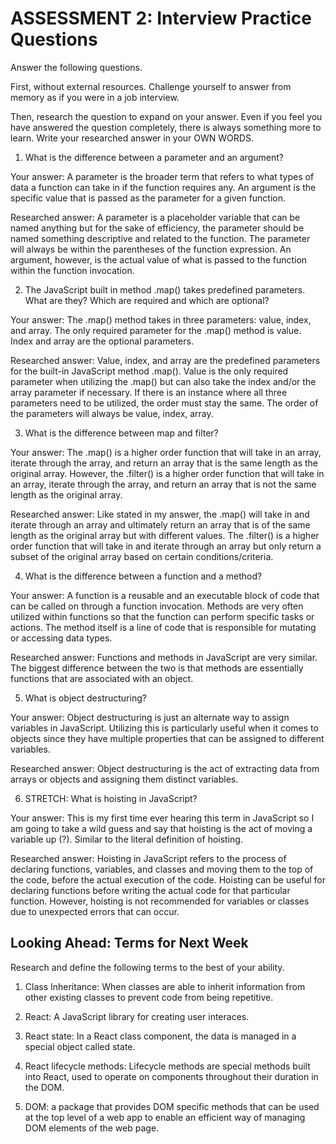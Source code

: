 # ASSESSMENT 2: Interview Practice Questions

Answer the following questions.

First, without external resources. Challenge yourself to answer from memory as if you were in a job interview.

Then, research the question to expand on your answer. Even if you feel you have answered the question completely, there is always something more to learn. Write your researched answer in your OWN WORDS.

1. What is the difference between a parameter and an argument?

  Your answer: A parameter is the broader term that refers to what types of data a function can take in if the function requires any. An argument is the specific value that is passed as the parameter for a given function.

  Researched answer: A parameter is a placeholder variable that can be named anything but for the sake of efficiency, the parameter should be named something descriptive and related to the function. The parameter will always be within the parentheses of the function expression. An argument, however, is the actual value of what is passed to the function within the function invocation.



2. The JavaScript built in method .map() takes predefined parameters. What are they? Which are required and which are optional?

  Your answer: The .map() method takes in three parameters: value, index, and array. The only required parameter for the .map() method is value. Index and array are the optional parameters.

  Researched answer: Value, index, and array are the predefined parameters for the built-in JavaScript method .map(). Value is the only required parameter when utilizing the .map() but can also take the index and/or the array parameter if necessary. If there is an instance where all three parameters need to be utilized, the order must stay the same. The order of the parameters will always be value, index, array.



3. What is the difference between map and filter?

  Your answer: The .map() is a higher order function that will take in an array, iterate through the array, and return an array that is the same length as the original array. However, the .filter() is a higher order function that will take in an array, iterate through the array, and return an array that is not the same length as the original array.

  Researched answer: Like stated in my answer, the .map() will take in and iterate through an array and ultimately return an array that is of the same length as the original array but with different values. The .filter() is a higher order function that will take in and iterate through an array but only return a subset of the original array based on certain conditions/criteria.



4. What is the difference between a function and a method?

  Your answer: A function is a reusable and an executable block of code that can be called on through a function invocation. Methods are very often utilized within functions so that the function can perform specific tasks or actions. The method itself is a line of code that is responsible for mutating or accessing data types.

  Researched answer: Functions and methods in JavaScript are very similar. The biggest difference between the two is that methods are essentially functions that are associated with an object.



5. What is object destructuring?

  Your answer: Object destructuring is just an alternate way to assign variables in JavaScript. Utilizing this is particularly useful when it comes to objects since they have multiple properties that can be assigned to different variables.

  Researched answer: Object destructuring is the act of extracting data from arrays or objects and assigning them distinct variables.



6. STRETCH: What is hoisting in JavaScript?

  Your answer: This is my first time ever hearing this term in JavaScript so I am going to take a wild guess and say that hoisting is the act of moving a variable up (?). Similar to the literal definition of hoisting.

  Researched answer: Hoisting in JavaScript refers to the process of declaring functions, variables, and classes and moving them to the top of the code, before the actual execution of the code. Hoisting can be useful for declaring functions before writing the actual code for that particular function. However, hoisting is not recommended for variables or classes due to unexpected errors that can occur.



## Looking Ahead: Terms for Next Week

Research and define the following terms to the best of your ability.

1. Class Inheritance: When classes are able to inherit information from other existing classes to prevent code from being repetitive.

2. React: A JavaScript library for creating user interaces.

3. React state: In a React class component, the data is managed in a special object called state.

4. React lifecycle methods: Lifecycle methods are special methods built into React, used to operate on components throughout their duration in the DOM.

5. DOM: a package that provides DOM specific methods that can be used at the top level of a web app to enable an efficient way of managing DOM elements of the web page.
